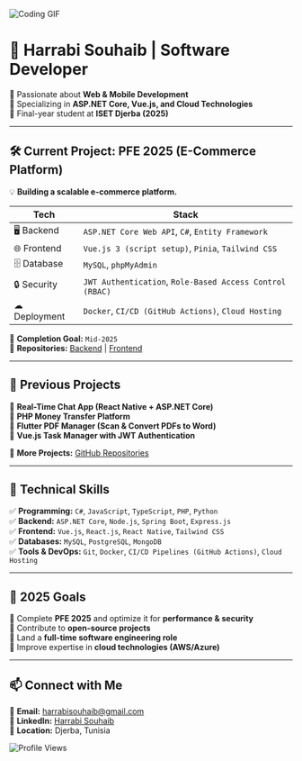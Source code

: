 ![Coding GIF](https://media.giphy.com/media/13HgwGsXF0aiGY/giphy.gif)

# 🚀 Harrabi Souhaib | Software Developer  
🔹 Passionate about **Web & Mobile Development**  
🔹 Specializing in **ASP.NET Core, Vue.js, and Cloud Technologies**  
🔹 Final-year student at **ISET Djerba (2025)**  

---

## **🛠 Current Project: PFE 2025 (E-Commerce Platform)**
💡 **Building a scalable e-commerce platform.**  

| Tech | Stack |
|------|-------|
| 🖥 Backend | `ASP.NET Core Web API`, `C#`, `Entity Framework` |
| 🌐 Frontend | `Vue.js 3 (script setup)`, `Pinia`, `Tailwind CSS` |
| 🗄 Database | `MySQL`, `phpMyAdmin` |
| 🔒 Security | `JWT Authentication`, `Role-Based Access Control (RBAC)` |
| ☁ Deployment | `Docker`, `CI/CD (GitHub Actions)`, `Cloud Hosting` |

📅 **Completion Goal:** `Mid-2025`  
🔗 **Repositories:** [Backend](https://github.com/CodeBySouhaib/pfe-nexus-api) | [Frontend](https://github.com/CodeBySouhaib/pfe-nexus-client)  

---

## **💼 Previous Projects**
🔹 **Real-Time Chat App (React Native + ASP.NET Core)**  
🔹 **PHP Money Transfer Platform**  
🔹 **Flutter PDF Manager (Scan & Convert PDFs to Word)**  
🔹 **Vue.js Task Manager with JWT Authentication**  

📂 **More Projects:** [GitHub Repositories](https://github.com/CodeBySouhaib?tab=repositories)  

---

## **🔧 Technical Skills**
✅ **Programming:** `C#`, `JavaScript`, `TypeScript`, `PHP`, `Python`  
✅ **Backend:** `ASP.NET Core`, `Node.js`, `Spring Boot`, `Express.js`  
✅ **Frontend:** `Vue.js`, `React.js`, `React Native`, `Tailwind CSS`  
✅ **Databases:** `MySQL`, `PostgreSQL`, `MongoDB`  
✅ **Tools & DevOps:** `Git`, `Docker`, `CI/CD Pipelines (GitHub Actions)`, `Cloud Hosting`  

---

## **🎯 2025 Goals**
📌 Complete **PFE 2025** and optimize it for **performance & security**  
📌 Contribute to **open-source projects**  
📌 Land a **full-time software engineering role**  
📌 Improve expertise in **cloud technologies (AWS/Azure)**  

---

## **📫 Connect with Me**
📩 **Email:** [harrabisouhaib@gmail.com](mailto:harrabisouhaib@gmail.com)  
💼 **LinkedIn:** [Harrabi Souhaib](https://www.linkedin.com/in/harrabisouhaib)  
📍 **Location:** Djerba, Tunisia  

![Profile Views](https://komarev.com/ghpvc/?username=CodeBySouhaib&color=green)
